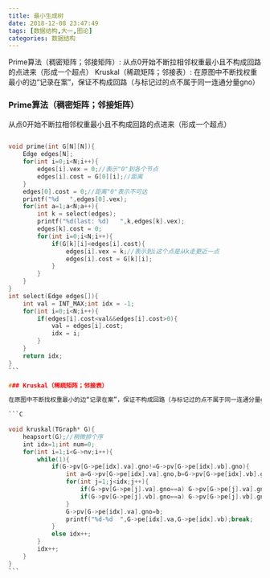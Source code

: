 ```yaml
---
title: 最小生成树
date: 2018-12-08 23:47:49
tags: [数据结构,大一,图论]
categories: 数据结构
---
```

Prime算法（稠密矩阵；邻接矩阵）: 从点0开始不断拉相邻权重最小且不构成回路的点进来（形成一个超点）
Kruskal（稀疏矩阵；邻接表）: 在原图中不断找权重最小的边“记录在案”，保证不构成回路（与标记过的点不属于同一连通分量gno）
<!-- More -->
### Prime算法（稠密矩阵；邻接矩阵）

从点0开始不断拉相邻权重最小且不构成回路的点进来（形成一个超点）

```C
​
void prime(int G[N][N]){
	Edge edges[N];
	for(int i=0;i<N;i++){
		edges[i].vex = 0;//表示"0"到各个节点 
		edges[i].cost = G[0][i];//距离 
	}
	edges[0].cost = 0;//距离"0"表示不可达 
	printf("%d   ",edges[0].vex);
	for(int a=1;a<N;a++){
		int k = select(edges);
		printf("%d(last: %d)   ",k,edges[k].vex);
		edges[k].cost = 0;
		for(int i=0;i<N;i++){
			if(G[k][i]<edges[i].cost){
				edges[i].vex = k;//表示到i这个点是从k走更近一点
				edges[i].cost = G[k][i]; 
			}
		}
	}
}
int select(Edge edges[]){
	int val = INT_MAX;int idx = -1;
	for(int i=0;i<N;i++){
		if(edges[i].cost<val&&edges[i].cost>0){
			val = edges[i].cost;
			idx = i;
		}
	}
	return idx;
}
​```

### Kruskal（稀疏矩阵；邻接表）

在原图中不断找权重最小的边“记录在案”，保证不构成回路（与标记过的点不属于同一连通分量gno）

```C
​
void kruskal(TGraph* G){
    heapsort(G);//稍微排个序
    int idx=1;int num=0;
	for(int i=1;i<G->nv;i++){
		while(1){
			if(G->pv[G->pe[idx].va].gno!=G->pv[G->pe[idx].vb].gno){
				int a=G->pv[G->pe[idx].va].gno,b=G->pv[G->pe[idx].vb].gno;
				for(int j=1;j<idx;j++){
					if(G->pv[G->pe[j].va].gno==a) G->pv[G->pe[j].va].gno=b;
					if(G->pv[G->pe[j].vb].gno==a) G->pv[G->pe[j].vb].gno=b;
				}
				G->pv[G->pe[idx].va].gno=b;
				printf("%d-%d  ",G->pe[idx].va,G->pe[idx].vb);break;
			}
			else idx++;
		}
		idx++;
	}
}
​```